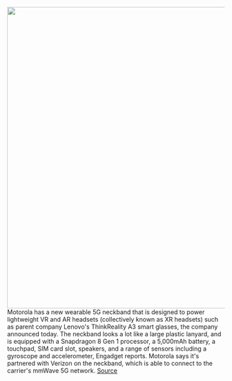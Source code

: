 <img src='https://cdn.vox-cdn.com/thumbor/30P3hxmOdbcbMpVAMCHK1gplUjA=/0x0:1800x1200/1200x800/filters:focal(756x456:1044x744)/cdn.vox-cdn.com/uploads/chorus_image/image/70510328/Neckband_Image.0.jpg' width='700px' /><br/>
Motorola has a new wearable 5G neckband that is designed to power lightweight VR and AR headsets (collectively known as XR headsets) such as parent company Lenovo's ThinkReality A3 smart glasses, the company announced today. The neckband looks a lot like a large plastic lanyard, and is equipped with a Snapdragon 8 Gen 1 processor, a 5,000mAh battery, a touchpad, SIM card slot, speakers, and a range of sensors including a gyroscope and accelerometer, Engadget reports. Motorola says it's partnered with Verizon on the neckband, which is able to connect to the carrier's mmWave 5G network.
<a href='https://www.theverge.com/2022/2/15/22934526/motorola-verizon-5g-neckband-vr-headset-ar-smart-glasses-qualcomm'> Source <a/>